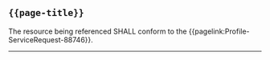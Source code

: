 ## <code>{{page-title}}</code>

The resource being referenced SHALL conform to the {{pagelink:Profile-ServiceRequest-88746}}.

---